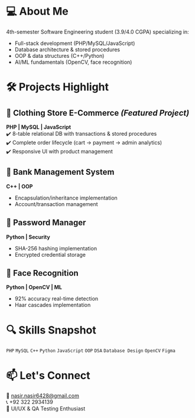 # 💻 About Me
4th-semester Software Engineering student (3.9/4.0 CGPA) specializing in:
- Full-stack development (PHP/MySQL/JavaScript)
- Database architecture & stored procedures
- OOP & data structures (C++/Python) 
- AI/ML fundamentals (OpenCV, face recognition)

# 🛠️ Projects Highlight

## 👕 **Clothing Store E-Commerce** *(Featured Project)*
**PHP | MySQL | JavaScript**  
✔️ 8-table relational DB with transactions & stored procedures  
✔️ Complete order lifecycle (cart → payment → admin analytics)  
✔️ Responsive UI with product management  

## 🏦 **Bank Management System**  
**C++ | OOP**  
- Encapsulation/inheritance implementation  
- Account/transaction management  

## 🔐 **Password Manager**  
**Python | Security**  
- SHA-256 hashing implementation  
- Encrypted credential storage  

## 🤖 **Face Recognition**  
**Python | OpenCV | ML**  
- 92% accuracy real-time detection  
- Haar cascades implementation  

# 🔍 Skills Snapshot
`PHP` `MySQL` `C++` `Python` `JavaScript` `OOP` `DSA` `Database Design` `OpenCV` `Figma`

# 📫 Let's Connect
📧 nasir.nasir6428@gmail.com  
📞 +92 322 2934139  
🎨 UI/UX & QA Testing Enthusiast
